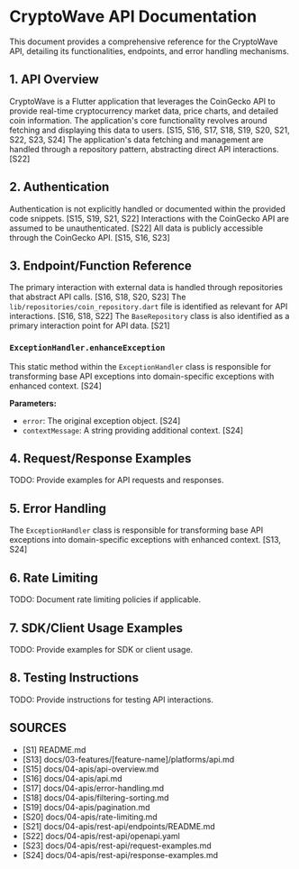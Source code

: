 # CryptoWave API Documentation

This document provides a comprehensive reference for the CryptoWave API, detailing its functionalities, endpoints, and error handling mechanisms.

## 1. API Overview

CryptoWave is a Flutter application that leverages the CoinGecko API to provide real-time cryptocurrency market data, price charts, and detailed coin information. The application's core functionality revolves around fetching and displaying this data to users. [S15, S16, S17, S18, S19, S20, S21, S22, S23, S24] The application's data fetching and management are handled through a repository pattern, abstracting direct API interactions. [S22]

## 2. Authentication

Authentication is not explicitly handled or documented within the provided code snippets. [S15, S19, S21, S22] Interactions with the CoinGecko API are assumed to be unauthenticated. [S22] All data is publicly accessible through the CoinGecko API. [S15, S16, S23]

## 3. Endpoint/Function Reference

The primary interaction with external data is handled through repositories that abstract API calls. [S16, S18, S20, S23] The `lib/repositories/coin_repository.dart` file is identified as relevant for API interactions. [S16, S18, S22] The `BaseRepository` class is also identified as a primary interaction point for API data. [S21]

### `ExceptionHandler.enhanceException`

This static method within the `ExceptionHandler` class is responsible for transforming base API exceptions into domain-specific exceptions with enhanced context. [S24]

**Parameters:**

*   `error`: The original exception object. [S24]
*   `contextMessage`: A string providing additional context. [S24]

## 4. Request/Response Examples

TODO: Provide examples for API requests and responses.

## 5. Error Handling

The `ExceptionHandler` class is responsible for transforming base API exceptions into domain-specific exceptions with enhanced context. [S13, S24]

## 6. Rate Limiting

TODO: Document rate limiting policies if applicable.

## 7. SDK/Client Usage Examples

TODO: Provide examples for SDK or client usage.

## 8. Testing Instructions

TODO: Provide instructions for testing API interactions.

## SOURCES

- [S1] README.md
- [S13] docs/03-features/[feature-name]/platforms/api.md
- [S15] docs/04-apis/api-overview.md
- [S16] docs/04-apis/api.md
- [S17] docs/04-apis/error-handling.md
- [S18] docs/04-apis/filtering-sorting.md
- [S19] docs/04-apis/pagination.md
- [S20] docs/04-apis/rate-limiting.md
- [S21] docs/04-apis/rest-api/endpoints/README.md
- [S22] docs/04-apis/rest-api/openapi.yaml
- [S23] docs/04-apis/rest-api/request-examples.md
- [S24] docs/04-apis/rest-api/response-examples.md